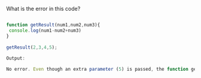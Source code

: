 What is the error in this code?

```javascript

function getResult(num1,num2,num3){
 console.log(num1-num2+num3)
}
 
getResult(2,3,4,5);
 
Output:

No error. Even though an extra parameter (5) is passed, the function getResult simply does not use it.	

```
